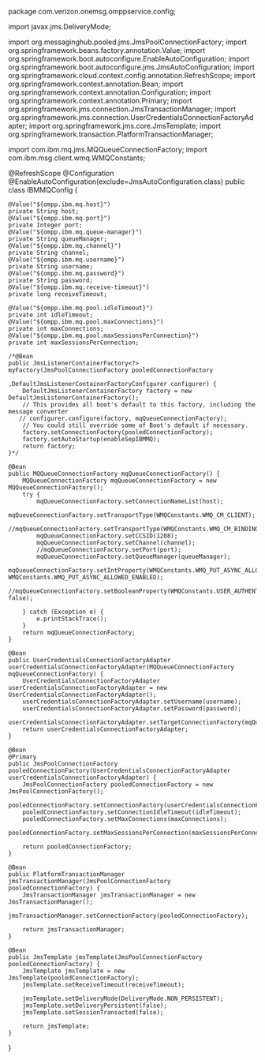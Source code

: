 package com.verizon.onemsg.omppservice.config;

import javax.jms.DeliveryMode;

import org.messaginghub.pooled.jms.JmsPoolConnectionFactory;
import org.springframework.beans.factory.annotation.Value;
import org.springframework.boot.autoconfigure.EnableAutoConfiguration;
import org.springframework.boot.autoconfigure.jms.JmsAutoConfiguration;
import org.springframework.cloud.context.config.annotation.RefreshScope;
import org.springframework.context.annotation.Bean;
import org.springframework.context.annotation.Configuration;
import org.springframework.context.annotation.Primary;
import org.springframework.jms.connection.JmsTransactionManager;
import org.springframework.jms.connection.UserCredentialsConnectionFactoryAdapter;
import org.springframework.jms.core.JmsTemplate;
import org.springframework.transaction.PlatformTransactionManager;

import com.ibm.mq.jms.MQQueueConnectionFactory;
import com.ibm.msg.client.wmq.WMQConstants;

@RefreshScope
@Configuration
@EnableAutoConfiguration(exclude=JmsAutoConfiguration.class)
public class IBMMQConfig {

	@Value("${ompp.ibm.mq.host}")
    private String host;
    @Value("${ompp.ibm.mq.port}")
    private Integer port;
    @Value("${ompp.ibm.mq.queue-manager}")
    private String queueManager;
    @Value("${ompp.ibm.mq.channel}")
    private String channel;
    @Value("${ompp.ibm.mq.username}")
    private String username;
    @Value("${ompp.ibm.mq.password}")
    private String password;
    @Value("${ompp.ibm.mq.receive-timeout}")
    private long receiveTimeout;
    
    @Value("${ompp.ibm.mq.pool.idleTimeout}")
    private int idleTimeout;
    @Value("${ompp.ibm.mq.pool.maxConnections}")
    private int maxConnections;
    @Value("${ompp.ibm.mq.pool.maxSessionsPerConnection}")
    private int maxSessionsPerConnection;
    
    /*@Bean
    public JmsListenerContainerFactory<?> myFactory(JmsPoolConnectionFactory pooledConnectionFactory
                                                    ,DefaultJmsListenerContainerFactoryConfigurer configurer) {
        DefaultJmsListenerContainerFactory factory = new DefaultJmsListenerContainerFactory();
        // This provides all boot's default to this factory, including the message converter
       // configurer.configure(factory, mqQueueConnectionFactory);
        // You could still override some of Boot's default if necessary.
        factory.setConnectionFactory(pooledConnectionFactory);
        factory.setAutoStartup(enableSepIBMMQ);
        return factory;
    }*/

    @Bean
    public MQQueueConnectionFactory mqQueueConnectionFactory() {
        MQQueueConnectionFactory mqQueueConnectionFactory = new MQQueueConnectionFactory();
        try {
        	mqQueueConnectionFactory.setConnectionNameList(host);
            mqQueueConnectionFactory.setTransportType(WMQConstants.WMQ_CM_CLIENT);
        	//mqQueueConnectionFactory.setTransportType(WMQConstants.WMQ_CM_BINDINGS);
            mqQueueConnectionFactory.setCCSID(1208);
            mqQueueConnectionFactory.setChannel(channel);
            //mqQueueConnectionFactory.setPort(port);
            mqQueueConnectionFactory.setQueueManager(queueManager);
            mqQueueConnectionFactory.setIntProperty(WMQConstants.WMQ_PUT_ASYNC_ALLOWED, WMQConstants.WMQ_PUT_ASYNC_ALLOWED_ENABLED);
            //mqQueueConnectionFactory.setBooleanProperty(WMQConstants.USER_AUTHENTICATION_MQCSP, false);

        } catch (Exception e) {
            e.printStackTrace();
        }
        return mqQueueConnectionFactory;
    }

    @Bean
    public UserCredentialsConnectionFactoryAdapter userCredentialsConnectionFactoryAdapter(MQQueueConnectionFactory mqQueueConnectionFactory) {
        UserCredentialsConnectionFactoryAdapter userCredentialsConnectionFactoryAdapter = new UserCredentialsConnectionFactoryAdapter();
        userCredentialsConnectionFactoryAdapter.setUsername(username);
        userCredentialsConnectionFactoryAdapter.setPassword(password);
        userCredentialsConnectionFactoryAdapter.setTargetConnectionFactory(mqQueueConnectionFactory);
        return userCredentialsConnectionFactoryAdapter;
    }

    @Bean
    @Primary
    public JmsPoolConnectionFactory pooledConnectionFactory(UserCredentialsConnectionFactoryAdapter userCredentialsConnectionFactoryAdapter) {
    	JmsPoolConnectionFactory pooledConnectionFactory = new JmsPoolConnectionFactory();
    	pooledConnectionFactory.setConnectionFactory(userCredentialsConnectionFactoryAdapter);
    	pooledConnectionFactory.setConnectionIdleTimeout(idleTimeout);
    	pooledConnectionFactory.setMaxConnections(maxConnections);
    	pooledConnectionFactory.setMaxSessionsPerConnection(maxSessionsPerConnection);
    	
        return pooledConnectionFactory;
    }

    @Bean
    public PlatformTransactionManager jmsTransactionManager(JmsPoolConnectionFactory pooledConnectionFactory) {
        JmsTransactionManager jmsTransactionManager = new JmsTransactionManager();
        jmsTransactionManager.setConnectionFactory(pooledConnectionFactory);
        
        return jmsTransactionManager;
    }

    @Bean
    public JmsTemplate jmsTemplate(JmsPoolConnectionFactory pooledConnectionFactory) {
        JmsTemplate jmsTemplate = new JmsTemplate(pooledConnectionFactory);
        jmsTemplate.setReceiveTimeout(receiveTimeout);
        
        jmsTemplate.setDeliveryMode(DeliveryMode.NON_PERSISTENT);
		jmsTemplate.setDeliveryPersistent(false);
		jmsTemplate.setSessionTransacted(false);
		
        return jmsTemplate;
    }
    
    
}

	


